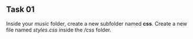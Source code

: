 ## Task 01
Inside your *music*  folder, create a new subfolder named **css**. Create a new file named *styles.css* inside the */css* folder. 